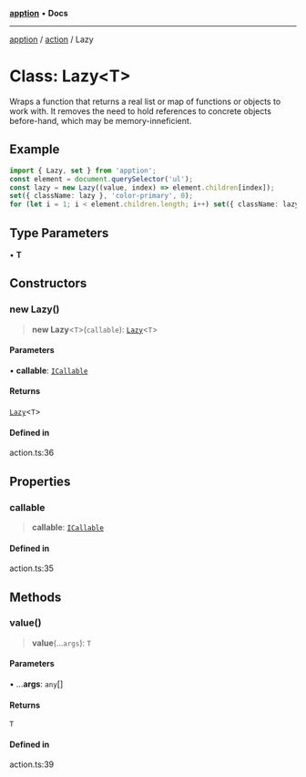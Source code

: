 [**apption**](../../README.md) • **Docs**

***

[apption](../../modules.md) / [action](../README.md) / Lazy

# Class: Lazy\<T\>

Wraps a function that returns a real list or map of functions or objects to work with.
It removes the need to hold references to concrete objects before-hand, which may be 
memory-inneficient.

## Example

```ts
import { Lazy, set } from 'apption';
const element = document.querySelector('ul');
const lazy = new Lazy((value, index) => element.children[index]);
set({ className: lazy }, 'color-primary', 0);
for (let i = 1; i < element.children.length; i++) set({ className: lazy }, '', i)
```

## Type Parameters

• **T**

## Constructors

### new Lazy()

> **new Lazy**\<`T`\>(`callable`): [`Lazy`](Lazy.md)\<`T`\>

#### Parameters

• **callable**: [`ICallable`](../interfaces/ICallable.md)

#### Returns

[`Lazy`](Lazy.md)\<`T`\>

#### Defined in

action.ts:36

## Properties

### callable

> **callable**: [`ICallable`](../interfaces/ICallable.md)

#### Defined in

action.ts:35

## Methods

### value()

> **value**(...`args`): `T`

#### Parameters

• ...**args**: `any`[]

#### Returns

`T`

#### Defined in

action.ts:39
